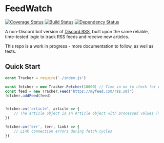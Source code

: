 # FeedWatch

[![Coverage Status](https://coveralls.io/repos/github/synzen/FeedWatch/badge.svg?branch=master)](https://coveralls.io/github/synzen/FeedWatch?branch=master) [![Build Status](https://travis-ci.org/synzen/FeedWatch.svg?branch=master)](https://travis-ci.org/synzen/FeedWatch.svg?branch=master) [![Dependency Status](https://david-dm.org/synzen/FeedWatch.svg)](https://david-dm.org/synzen/FeedWatch.svg)

A non-Discord bot version of [Discord.RSS](https://github.com/synzen/Discord.RSS), built upon the same reliable, time-tested logic to track RSS feeds and receive new articles.

This repo is a work in progress - more documentation to follow, as well as tests.

## Quick Start
```js
const Tracker = require('./index.js')

const fetcher = new Tracker.Fetcher(10000) // Time in ms to check for new articles
const feed = new Tracker.Feed("https://myfeed.com/rss.xml")
fetcher.addFeed(feed)


fetcher.on('article', article => {
    // The article object is an Article object with processed values (that cleans up HTML/etc.). To get the raw article object, use article.raw.
})

fetcher.on('err', (err, link) => {
    // Link connection errors during fetch cycles
})
```

